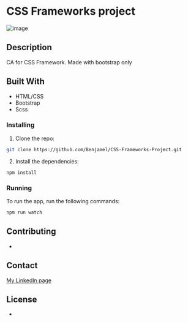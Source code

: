 # CSS Frameworks project

![image](https://user-images.githubusercontent.com/82838871/215342918-14160fa4-73aa-4918-a415-448ef8fba633.png)

## Description

CA for CSS Framework. Made with bootstrap only

## Built With

- HTML/CSS
- Bootstrap
- Scss

### Installing

1. Clone the repo:

```bash
git clone https://github.com/Benjamel/CSS-Frameworks-Project.git
```

2. Install the dependencies:

```
npm install
```

### Running

To run the app, run the following commands:

```bash
npm run watch
```

## Contributing

-

## Contact

[My LinkedIn page](https://www.linkedin.com/in/benjaminmeldal/)

## License

-
